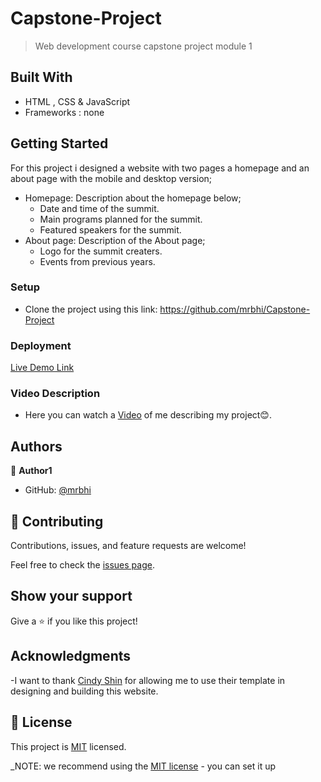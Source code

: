 # Capstone-Project

> Web development course capstone project module 1 

## Built With

- HTML , CSS & JavaScript
- Frameworks : none

## Getting Started

For this project i designed a website with two pages a homepage and an about
page with the mobile and desktop version;

- Homepage: Description about the homepage below;
  - Date and time of the summit.
  - Main programs planned for the summit.
  - Featured speakers for the summit.
- About page: Description of the About page;
  - Logo for the summit creaters.
  - Events from previous years.

### Setup

- Clone the project using this link:
	https://github.com/mrbhi/Capstone-Project

### Deployment

[Live Demo Link](https://mrbhi.github.io/Capstone-Project/)

### Video Description

- Here you can watch a
  [Video](https://www.loom.com/share/a957a1c646f243eb90c2a8788e35493e) of me
  describing my project😊.

## Authors

👤 **Author1**

- GitHub: [@mrbhi](https://github.com/mrbhi)

## 🤝 Contributing

Contributions, issues, and feature requests are welcome!

Feel free to check the [issues page](../../issues/).

## Show your support

Give a ⭐️ if you like this project!

## Acknowledgments

-I want to thank [Cindy Shin](https://creativecommons.org/licenses/by-nc/4.0/)
for allowing me to use their template in designing and building this website.

## 📝 License

This project is [MIT](./MIT.md) licensed.

_NOTE: we recommend using the
[MIT license](https://choosealicense.com/licenses/mit/) - you can set it up

